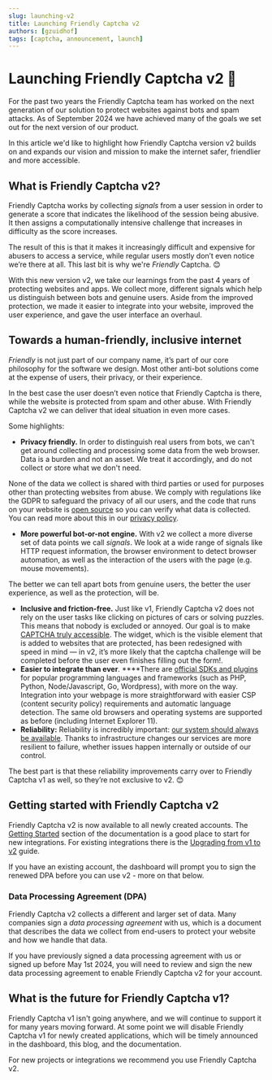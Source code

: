 ```yaml
---
slug: launching-v2
title: Launching Friendly Captcha v2
authors: [gzuidhof]
tags: [captcha, announcement, launch]
---
```


# Launching Friendly Captcha v2 🚀

For the past two years the Friendly Captcha team has worked on the next generation of our solution to protect websites against bots and spam attacks. As of September 2024 we have achieved many of the goals we set out for the next version of our product.

In this article we'd like to highlight how Friendly Captcha version v2 builds on and expands our vision and mission to make the internet safer, friendlier and more accessible.

## What is Friendly Captcha v2?

Friendly Captcha works by collecting *signals* from a user session in order to generate a score that indicates the likelihood of the session being abusive. It then assigns a computationally intensive challenge that increases in difficulty as the score increases.

The result of this is that it makes it increasingly difficult and expensive for abusers to access a service, while regular users mostly don’t even notice we’re there at all. This last bit is why we're *Friendly* Captcha. 😊

With this new version v2, we take our learnings from the past 4 years of protecting websites and apps. We collect more, different signals which help us distinguish between bots and genuine users. Aside from the improved protection, we made it easier to integrate into your website, improved the user experience, and gave the user interface an overhaul.

## Towards a human-friendly, inclusive internet

*Friendly* is not just part of our company name, it’s part of our core philosophy for the software we design. Most other anti-bot solutions come at the expense of users, their privacy, or their  experience.

In the best case the user doesn’t even notice that Friendly Captcha is there, while the website is protected from spam and other abuse. With Friendly Captcha v2 we can deliver that ideal situation in even more cases.

Some highlights:

- **Privacy friendly.** In order to  distinguish real users from bots, we can't get around collecting and processing some data from the web browser. Data is a burden and not an asset. We treat it accordingly, and do not collect or store what we don't need.

None of the data we collect is shared with third parties or used for purposes other than protecting websites from abuse. We comply with regulations like the GDPR to safeguard the privacy of all our users, and the code that runs on your website is [open source](https://github.com/FriendlyCaptcha/friendly-captcha-sdk) so you can verify what data is collected. You can read more about this in our [privacy policy](https://friendlycaptcha.com/legal/privacy-end-users/).
- **More powerful bot-or-not engine.** With v2 we collect a more diverse set of data points we call *signals*. We look at a wide range of signals like HTTP request information, the browser environment to detect browser automation, as well as the interaction of the users with the page (e.g. mouse movements). 

The better we can tell apart bots from genuine users, the better the user experience, as well as the protection, will be.
- **Inclusive and friction-free.** Just like v1, Friendly Captcha v2 does not rely on the user tasks like clicking on pictures of cars or solving puzzles. This means that nobody is excluded or annoyed. Our goal is to make [CAPTCHA truly accessible](https://friendlycaptcha.com/insights/captcha-accessibility/). The widget, which is the visible element that is added to websites that are protected, has been redesigned with speed in mind — in v2, it’s more likely that the captcha challenge will be completed before the user even finishes filling out the form!.
- **Easier to integrate than ever**. ****There are [official SDKs and plugins](https://developer.friendlycaptcha.com/docs/integrations/) for popular programming languages and frameworks (such as PHP, Python, Node/Javascript, Go, Wordpress), with more on the way. Integration into your webpage is more straightforward with easier CSP (content security policy) requirements and automatic language detection. The same old browsers and operating systems are supported as before (including Internet Explorer 11).
- **Reliability:** Reliability is incredibly important: [our system should always be available](https://status.friendlycaptcha.com). Thanks to infrastructure changes our services are more resilient to failure, whether issues happen internally or outside of our control.

The best part is that these reliability improvements carry over to Friendly Captcha v1 as well, so they’re not exclusive to v2. 😊

## Getting started with Friendly Captcha v2

Friendly Captcha v2 is now available to all newly created accounts. The [Getting Started](https://developer.friendlycaptcha.com/docs/v2/getting-started/) section of the documentation is a good place to start for new integrations. For existing integrations there is the [Upgrading from v1 to v2](https://developer.friendlycaptcha.com/docs/v2/guides/upgrading-from-v1/) guide.

If you have an existing account, the dashboard will prompt you to sign the renewed DPA before you can use v2 - more on that below.

### Data Processing Agreement (DPA)

Friendly Captcha v2 collects a different and larger set of data. Many companies sign a *data processing agreement* with us, which is a document that describes the data we collect from end-users to protect your website and how we handle that data.

If you have previously signed a data processing agreement with us or signed up before May 1st 2024, you will need to review and sign the new data processing agreement to enable Friendly Captcha v2 for your account.

## What is the future for Friendly Captcha v1?

Friendly Captcha v1 isn't going anywhere, and we will continue to support it for many years moving forward. At some point we will disable Friendly Captcha v1 for newly created applications, which will be timely announced in the dashboard, this blog, and the documentation.

For new projects or integrations we recommend you use Friendly Captcha v2.
